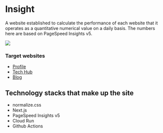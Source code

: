 # Insight

A website established to calculate the performance of each website that it operates as a quantitative numerical value on a daily basis. The numbers here are based on PageSpeed Insights v5.

![](https://i.imgur.com/NiwKYI8.jpg)

### Target websites

- [Profile](./profile.md)
- [Tech Hub](./techhub.md)
- [Blog](./blog.md)

## Technology stacks that make up the site

- normalize.css
- Next.js
- PageSpeed Insights v5
- Cloud Run
- Github Actions
